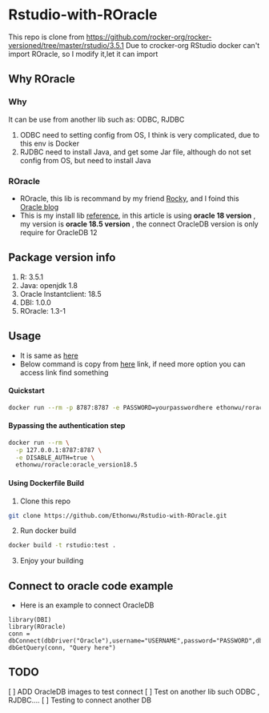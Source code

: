 # Rstudio-with-ROracle
This repo is clone from https://github.com/rocker-org/rocker-versioned/tree/master/rstudio/3.5.1
Due to crocker-org RStudio docker can't import ROracle, so I modify it,let it can import 
## Why ROracle 
### Why
It can be use from another lib such as: ODBC, RJDBC 
1. ODBC need to setting config from OS, I think is very complicated, due to this env is Docker
2. RJDBC need to install Java, and get some Jar file, although do not set config from OS, but need to install Java
### ROracle
* ROracle, this lib is recommand by my friend [Rocky](https://github.com/simpleplanya), and I foind this [Oracle blog](https://blogs.oracle.com/r/r-to-oracle-database-connectivity:-use-roracle-for-both-performance-and-scalability)
* This is my install lib [reference](https://thraxys.wordpress.com/2016/10/25/install-roracle-on-linux/), in this article is using **oracle 18 version** , my version is **oracle 18.5 version** , the connect OracleDB version is only require for OracleDB 12
## Package version info
1. R: 3.5.1
2. Java: openjdk 1.8
3. Oracle Instantclient: 18.5
4. DBI: 1.0.0
5. ROracle: 1.3-1
## Usage
* It is same as [here](https://github.com/rocker-org/rocker-versioned/tree/master/rstudio/3.5.1)
* Below command is copy from [here](https://github.com/rocker-org/rocker-versioned/tree/master/rstudio/3.5.1) link, if need more option you can access link find something
#### Quickstart
```sh
docker run --rm -p 8787:8787 -e PASSWORD=yourpasswordhere ethonwu/roracle:oracle_version18.5
```
#### Bypassing the authentication step
```sh
docker run --rm \
  -p 127.0.0.1:8787:8787 \
  -e DISABLE_AUTH=true \
  ethonwu/roracle:oracle_version18.5
```
#### Using Dockerfile Build
1. Clone this repo
```sh
git clone https://github.com/Ethonwu/Rstudio-with-ROracle.git
```
2. Run docker build
```sh
docker build -t rstudio:test .
```
3. Enjoy your building 
## Connect to oracle code example
* Here is an example to connect OracleDB 
```
library(DBI)
library(ROracle)
conn = dbConnect(dbDriver("Oracle"),username="USERNAME",password="PASSWORD",dbname="IP:PORT/DBNAME")
dbGetQuery(conn, "Query here")
```
## TODO

 [ ] ADD OracleDB images to test connect 
 [ ] Test on another lib such ODBC , RJDBC....
 [ ] Testing to connect another DB
